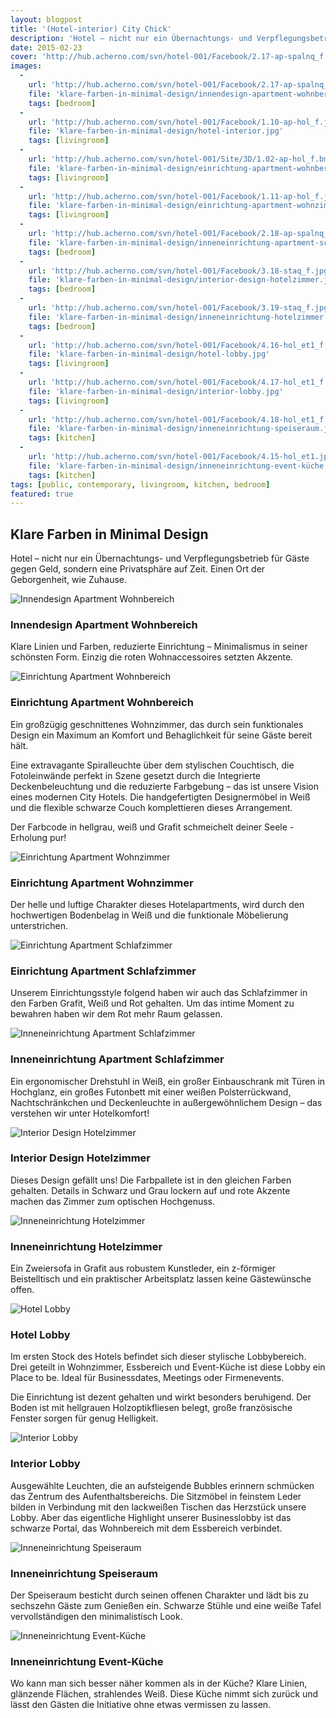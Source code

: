 ```yaml
---
layout: blogpost
title: '(Hotel-interior) City Chick'
description: 'Hotel – nicht nur ein Übernachtungs- und Verpflegungsbetrieb für Gäste gegen Bares, sondern eine Privatsphäre auf Zeit. Einen Ort der Geborgenheit, wie Zuhause.'
date: 2015-02-23
cover: 'http://hub.acherno.com/svn/hotel-001/Facebook/2.17-ap-spalnq_f.jpg'
images:
  -
    url: 'http://hub.acherno.com/svn/hotel-001/Facebook/2.17-ap-spalnq_f.jpg'
    file: 'klare-farben-in-minimal-design/innendesign-apartment-wohnbereich.jpg'
    tags: [bedroom]
  -
    url: 'http://hub.acherno.com/svn/hotel-001/Facebook/1.10-ap-hol_f.jpg'
    file: 'klare-farben-in-minimal-design/hotel-interior.jpg'
    tags: [livingroom]
  -
    url: 'http://hub.acherno.com/svn/hotel-001/Site/3D/1.02-ap-hol_f.bmp'
    file: 'klare-farben-in-minimal-design/einrichtung-apartment-wohnbereich.jpg'
    tags: [livingroom]
  -
    url: 'http://hub.acherno.com/svn/hotel-001/Facebook/1.11-ap-hol_f.jpg'
    file: 'klare-farben-in-minimal-design/einrichtung-apartment-wohnzimmer.jpg'
    tags: [livingroom]
  -
    url: 'http://hub.acherno.com/svn/hotel-001/Facebook/2.18-ap-spalnq_f.jpg'
    file: 'klare-farben-in-minimal-design/inneneinrichtung-apartment-schlafzimmer.jpg'
    tags: [bedroom]
  -
    url: 'http://hub.acherno.com/svn/hotel-001/Facebook/3.18-staq_f.jpg'
    file: 'klare-farben-in-minimal-design/interior-design-hotelzimmer.jpg'
    tags: [bedroom]
  -
    url: 'http://hub.acherno.com/svn/hotel-001/Facebook/3.19-staq_f.jpg'
    file: 'klare-farben-in-minimal-design/inneneinrichtung-hotelzimmer.jpg'
    tags: [bedroom]
  -
    url: 'http://hub.acherno.com/svn/hotel-001/Facebook/4.16-hol_et1_f.jpg'
    file: 'klare-farben-in-minimal-design/hotel-lobby.jpg'
    tags: [livingroom]
  -
    url: 'http://hub.acherno.com/svn/hotel-001/Facebook/4.17-hol_et1_f.jpg'
    file: 'klare-farben-in-minimal-design/interior-lobby.jpg'
    tags: [livingroom]
  -
    url: 'http://hub.acherno.com/svn/hotel-001/Facebook/4.18-hol_et1_f.jpg'
    file: 'klare-farben-in-minimal-design/inneneinrichtung-speiseraum.jpg'
    tags: [kitchen]
  -
    url: 'http://hub.acherno.com/svn/hotel-001/Facebook/4.15-hol_et1.jpg'
    file: 'klare-farben-in-minimal-design/inneneinrichtung-event-küche.jpg'
    tags: [kitchen]
tags: [public, contemporary, livingroom, kitchen, bedroom]
featured: true
---
```

## Klare Farben in **Minimal Design**
Hotel – nicht nur ein Übernachtungs- und Verpflegungsbetrieb für Gäste gegen Geld, sondern eine Privatsphäre auf Zeit. Einen Ort der Geborgenheit, wie Zuhause.

![Innendesign Apartment Wohnbereich](klare-farben-in-minimal-design/hotel-interior.jpg)
### Innendesign **Apartment Wohnbereich**

Klare Linien und Farben, reduzierte Einrichtung – Minimalismus in seiner schönsten Form. Einzig die roten Wohnaccessoires setzten Akzente.

![Einrichtung Apartment Wohnbereich](klare-farben-in-minimal-design/einrichtung-apartment-wohnbereich.jpg)
### Einrichtung **Apartment Wohnbereich**

Ein großzügig geschnittenes Wohnzimmer, das durch sein funktionales Design ein Maximum an Komfort und Behaglichkeit für seine Gäste bereit hält. 

Eine extravagante Spiralleuchte über dem stylischen Couchtisch, die Fotoleinwände perfekt in Szene gesetzt durch die Integrierte Deckenbeleuchtung und die reduzierte Farbgebung – das ist unsere Vision eines modernen City Hotels.  Die handgefertigten Designermöbel in Weiß und die flexible schwarze Couch komplettieren dieses Arrangement. 

Der Farbcode in hellgrau, weiß und Grafit schmeichelt deiner Seele - Erholung pur!

![Einrichtung Apartment Wohnzimmer](klare-farben-in-minimal-design/einrichtung-apartment-wohnzimmer.jpg)
### Einrichtung **Apartment Wohnzimmer**

Der helle und luftige Charakter dieses Hotelapartments, wird durch den hochwertigen Bodenbelag in Weiß und die funktionale Möbelierung unterstrichen.

![Einrichtung Apartment Schlafzimmer](klare-farben-in-minimal-design/innendesign-apartment-wohnbereich.jpg)
### Einrichtung **Apartment Schlafzimmer**

Unserem Einrichtungsstyle folgend haben wir auch das Schlafzimmer in den Farben Grafit, Weiß und Rot gehalten. Um das intime Moment zu bewahren haben wir dem Rot mehr Raum gelassen.

![Inneneinrichtung Apartment Schlafzimmer](klare-farben-in-minimal-design/inneneinrichtung-apartment-schlafzimmer.jpg)
### Inneneinrichtung **Apartment Schlafzimmer**

Ein ergonomischer Drehstuhl in Weiß, ein großer Einbauschrank mit Türen in Hochglanz, ein großes Futonbett mit einer weißen Polsterrückwand, Nachtschränkchen und Deckenleuchte in außergewöhnlichem Design – das verstehen wir unter  Hotelkomfort!

![Interior Design Hotelzimmer](klare-farben-in-minimal-design/interior-design-hotelzimmer.jpg)
### Interior Design **Hotelzimmer**

Dieses Design gefällt uns! Die Farbpallete ist in den gleichen Farben gehalten. Details in Schwarz und Grau lockern auf und rote Akzente machen das Zimmer zum optischen Hochgenuss.

![Inneneinrichtung Hotelzimmer](klare-farben-in-minimal-design/inneneinrichtung-hotelzimmer.jpg)
### Inneneinrichtung **Hotelzimmer**
 
Ein Zweiersofa in Grafit aus robustem Kunstleder, ein z-förmiger Beistelltisch und ein praktischer Arbeitsplatz lassen keine Gästewünsche offen.

![Hotel Lobby](klare-farben-in-minimal-design/hotel-lobby.jpg)
### Hotel **Lobby**

Im ersten Stock des Hotels befindet sich dieser stylische Lobbybereich. Drei geteilt in Wohnzimmer, Essbereich und Event-Küche ist diese Lobby ein Place to be. Ideal für Businessdates, Meetings oder Firmenevents.

Die Einrichtung ist dezent gehalten und wirkt besonders beruhigend. Der Boden ist  mit hellgrauen Holzoptikfliesen belegt, große französische Fenster sorgen für genug Helligkeit.

![Interior Lobby](klare-farben-in-minimal-design/interior-lobby.jpg)
### Interior **Lobby**

Ausgewählte Leuchten, die an aufsteigende Bubbles erinnern schmücken das Zentrum des Aufenthaltsbereichs. Die Sitzmöbel in feinstem Leder bilden in Verbindung mit den lackweißen Tischen das Herzstück unsere Lobby. Aber das eigentliche Highlight unserer Businesslobby ist das schwarze Portal, das Wohnbereich mit dem Essbereich verbindet.  

![Inneneinrichtung Speiseraum](klare-farben-in-minimal-design/inneneinrichtung-speiseraum.jpg)
### Inneneinrichtung **Speiseraum**

Der Speiseraum besticht durch seinen offenen Charakter und lädt bis zu sechszehn Gäste zum Genießen ein. Schwarze Stühle und eine weiße Tafel vervollständigen den minimalistisch Look.

![Inneneinrichtung Event-Küche](klare-farben-in-minimal-design/inneneinrichtung-event-küche.jpg)
### Inneneinrichtung **Event-Küche**

Wo kann man sich besser näher kommen als in der Küche? 
Klare Linien,  glänzende Flächen, strahlendes Weiß.  Diese Küche nimmt sich zurück und lässt den Gästen die Initiative ohne etwas vermissen zu lassen. 
